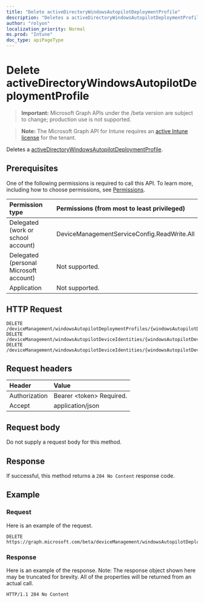 ```yaml
---
title: "Delete activeDirectoryWindowsAutopilotDeploymentProfile"
description: "Deletes a activeDirectoryWindowsAutopilotDeploymentProfile."
author: "rolyon"
localization_priority: Normal
ms.prod: "Intune"
doc_type: apiPageType
---
```


# Delete activeDirectoryWindowsAutopilotDeploymentProfile

> **Important:** Microsoft Graph APIs under the /beta version are subject to change; production use is not supported.

> **Note:** The Microsoft Graph API for Intune requires an [active Intune license](https://go.microsoft.com/fwlink/?linkid=839381) for the tenant.

Deletes a [activeDirectoryWindowsAutopilotDeploymentProfile](../resources/intune-enrollment-activedirectorywindowsautopilotdeploymentprofile.md).

## Prerequisites
One of the following permissions is required to call this API. To learn more, including how to choose permissions, see [Permissions](/graph/permissions-reference).

|Permission type|Permissions (from most to least privileged)|
|:---|:---|
|Delegated (work or school account)|DeviceManagementServiceConfig.ReadWrite.All|
|Delegated (personal Microsoft account)|Not supported.|
|Application|Not supported.|

## HTTP Request
<!-- {
  "blockType": "ignored"
}
-->
``` http
DELETE /deviceManagement/windowsAutopilotDeploymentProfiles/{windowsAutopilotDeploymentProfileId}
DELETE /deviceManagement/windowsAutopilotDeviceIdentities/{windowsAutopilotDeviceIdentityId}/deploymentProfile
DELETE /deviceManagement/windowsAutopilotDeviceIdentities/{windowsAutopilotDeviceIdentityId}/intendedDeploymentProfile
```

## Request headers
|Header|Value|
|:---|:---|
|Authorization|Bearer &lt;token&gt; Required.|
|Accept|application/json|

## Request body
Do not supply a request body for this method.

## Response
If successful, this method returns a `204 No Content` response code.

## Example

### Request
Here is an example of the request.
``` http
DELETE https://graph.microsoft.com/beta/deviceManagement/windowsAutopilotDeploymentProfiles/{windowsAutopilotDeploymentProfileId}
```

### Response
Here is an example of the response. Note: The response object shown here may be truncated for brevity. All of the properties will be returned from an actual call.
``` http
HTTP/1.1 204 No Content
```





